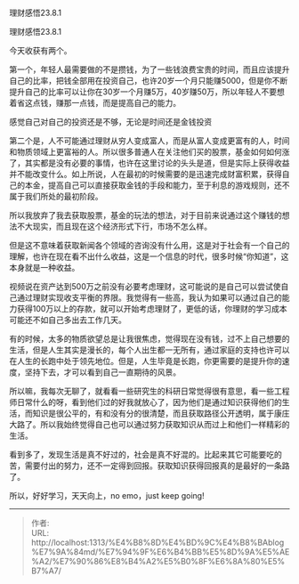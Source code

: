 # 

 

理财感悟23.8.1

理财感悟23.8.1

今天收获有两个。

第一个，年轻人最需要做的不是攒钱，为了一些钱浪费宝贵的时间，而且应该提升自己的比率，把钱全部用在投资自己，也许20岁一个月只能赚5000，但是你不断提升自己的比率可以让你在30岁一个月赚5万，40岁赚50万，所以年轻人不要想着省这点钱，赚那一点钱，而是提高自己的能力。

感觉自己对自己的投资还是不够，无论是时间还是金钱投资

第二个是，人不可能通过理财从穷人变成富人，而是从富人变成更富有的人，时间和物质领域上更富裕的人。所以很多普通人在关注他们买的股票，基金如何如何涨了，其实都是没有必要的事情，也许在这里讨论的头头是道，但是实际上获得收益并不能改变什么。如上所说，人在最初的时候需要的是迅速完成财富积累，获得自己的本金，提高自己可以直接获取金钱的手段和能力，至于利息的游戏规则，还不属于我们所处的最初阶段。

所以我放弃了我去获取股票，基金的玩法的想法，对于目前来说通过这个赚钱的想法不大现实，而且现在这个经济形式下行，市场不怎么样。

但是这不意味着获取新闻各个领域的咨询没有什么用，这是对于社会有一个自己的理解，也许在现在看不出什么收益，这是一个信息的时代，很多时候“你知道”，这本身就是一种收益。

视频说在资产达到500万之前没有必要考虑理财，这可能说的是自己可以尝试使自己通过理财实现收支平衡的界限。我觉得有一些高，我认为如果可以通过自己的能力获得100万以上的存款，就可以开始考虑理财了，更低的话，你理财的学习成本可能还不如自己多出去工作几天。

有的时候，太多的物质欲望总是让我很焦虑，觉得现在没有钱，过不上自己想要的生活，但是人生其实是漫长的，每个人出生都一无所有，通过家庭的支持也许可以在人生的长跑中处于领先地位。但是，人生毕竟是长跑，你更需要的是提升你的速度，坚持下去，才可以看到自己一直期待的风景。

所以嘛，我每次无聊了，就看看一些研究生的科研日常觉得很有意思，看一些工程师日常什么的呀，看到他们过的好我就放心了，因为他们是通过知识获得他们的生活，而知识是很公平的，有和没有分的很清楚，而且获取路径公开透明，属于康庄大路了。所以我始终觉得自己也可以通过努力获取知识从而过上和他们一样精彩的生活。

看到多了，发现生活是真不好过的，社会是真不好混的。比起来其它可能要吃的苦，需要付出的努力，还不一定得到回报。获取知识获得回报真的是最好的一条路了。

所以，好好学习，天天向上，no emo，just keep going!



---

> 作者:   
> URL: http://localhost:1313/%E4%B8%8D%E4%BD%9C%E4%B8%BAblog%E7%9A%84md/%E7%94%9F%E6%B4%BB%E5%8D%9A%E5%AE%A2/%E7%90%86%E8%B4%A2%E5%B0%8F%E6%8A%80%E5%B7%A7/  


